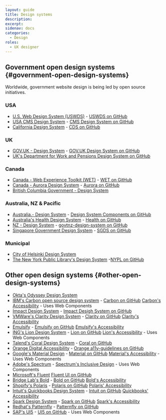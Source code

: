 ```yaml
---
layout: guide
title: Design systems
description: 
excerpt: 
sidenav: docs
categories:
  - Design
roles:
  - UX designer
---
```


## Government open design systems {#government-open-design-systems}

Worldwide, government website design is being led by open source initiatives. 

### USA
*   [U.S. Web Design System (USWDS)](https://designsystem.digital.gov/) - [USWDS on GitHub](https://github.com/uswds/uswds)
*   [USA CMS Design System](https://design.cms.gov/) - [CMS Design System on GitHub](https://github.com/cmsgov/design-system)
*   [California Design System](https://designsystem.webstandards.ca.gov/) - [CDS on GitHub](https://github.com/cagov/design-system)

### UK
*   [GOV.UK - Design System](https://design-system.service.gov.uk/) - [GOV.UK Design System on GitHub](https://github.com/alphagov/govuk-design-system)
*   [UK's Department for Work and Pensions Design System on GitHub](https://github.com/dwp/design-system)

### Canada
*   [Canada - Web Experience Toolkit (WET)](https://wet-boew.github.io/wet-boew/index.html) - [WET on GitHub](https://github.com/wet-boew/wet-boew)
*   [Canada - Aurora Design System](https://design.gccollab.ca/) - [Aurora on GitHub](https://design.gccollab.ca/)
*   [British Columbia Government - Design System](https://github.com/bcgov/design-system)

### Australia, NZ & Pacific
*   [Australia.- Design System](https://designsystem.gov.au/) - [Design System Components on GitHub](https://github.com/govau/design-system-components/)
*   [Australia's Health Design System](https://designsystem.health.gov.au/) - [Health on GitHub](https://github.com/healthgovau/health-design-system)
*   [NZ - Design System](https://design-system-alpha.digital.govt.nz/) - [govtnz-design-system on GitHub](https://github.com/GOVTNZ/govtnz-design-system)
*   [Singapore Government Design System](https://www.designsystem.tech.gov.sg) - [SGDS on GitHub](https://github.com/govtechsg/sgds)

### Municipal
*   [City of Helsinki Design System](https://github.com/City-of-Helsinki/helsinki-design-system)
*   [The New York Public Library's Design System](https://nypl.github.io/nypl-design-system/storybook-static/?path=/story/breadcrumb--breadcrumbs) -[NYPL on GitHub](https://github.com/NYPL/nypl-design-system)


## Other open design systems {#other-open-design-systems}

*   [Okta's Odyssey Design System](https://github.com/okta/odyssey)
*   [IBM's Carbon open source design system](https://www.carbondesignsystem.com/) - [Carbon on GitHub](https://github.com/carbon-design-system/carbon) [Carbon's Accessibility](https://www.carbondesignsystem.com/guidelines/accessibility/overview/) - Uses Web Components
*   [Impact Design System](https://demos.creative-tim.com/impact-design-system/index.html) - [Impact Desigh System on GitHub](https://github.com/creativetimofficial/impact-design-system)
*   [VMWare's Clarity Design System](https://clarity.design/) - [Clarity on GitHub](https://github.com/vmware/clarity) [Clarity's Accessibility](https://clarity.design/get-started/support/#accessibility-support)
*   [Emulsify](https://www.emulsify.info/) - [Emulsify on GitHub](https://github.com/emulsify-ds) [Emulsify's Accessibility](https://docs.emulsify.info/usage/accessibility-testing)
*   [ING's Lion Design System](https://lion-web-components.netlify.app/?path=/story/*) - [Lion on GitHub](https://github.com/ing-bank/lion) [Lion's Accessibility](https://lion-web.netlify.app/blog/ing-open-sources-lion/#accessibility) - Uses Web Components
*   [Talend's Coral Design System](https://design.talend.com/) - [Coral on GitHub](https://github.com/Talend/ui/)
*   [Orange Digital Accessibility](https://a11y-guidelines.orange.com/en/) - [Orange a11y-guidelines on GitHub](https://github.com/Orange-OpenSource/a11y-guidelines)
*   [Google's Material Design](https://material.io/) - [Material on GitHub](https://github.com/material-components) [Material's Accessibility](https://material.io/design/usability/accessibility.html#understanding-accessibility) - Uses Web Components
*   [Adobe's Spectrum](https://spectrum.adobe.com/) - [Spectrum's Inclusive Design](https://spectrum.adobe.com/page/inclusive-design/) - Uses Web Components
*   [Microsoft's Fluent](https://www.microsoft.com/design/fluent/#/) [Fluent UI on GitHub](https://github.com/microsoft/fluentui)
*   [Bridge Lab's Bold](https://bold.bridge.ufsc.br/en/) - [Bold on GitHub](https://github.com/laboratoriobridge/bold) [Bold's Accessibility](https://bold.bridge.ufsc.br/en/design-guidelines/accessibility/)
*   [Shopify's Polaris](https://polaris.shopify.com/) - [Polaris on GitHub](https://github.com/topics/shopify-polaris) [Polaris' Accessibility](https://polaris.shopify.com/foundations/accessibility)
*   [Intuit's Quickbooks Design System](https://designsystem.quickbooks.com/) - [Intuit on GitHub](https://github.com/intuit/design-systems-cli) [Quickbooks' Accessibility](https://designsystem.quickbooks.com/bolt/accessibility/)
*   [Spark Design System](https://sparkdesignsystem.com/) - [Spark on GitHub](https://github.com/sparkdesignsystem/spark-design-system) [Spark's Accessibility](https://sparkdesignsystem.com/principles/accessibility-guidelines/#accessibility-guidelines)
*   [Redhat's Patternfly](https://www.patternfly.org/) - [Patternfly on GitHub](https://github.com/patternfly/patternfly)
*   [SAP's UI5](https://sap.github.io/ui5-webcomponents/) - [UI5 on GitHub](https://github.com/SAP/ui5-webcomponents) - Uses Web Components
